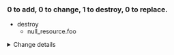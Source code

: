 ### 0 to add, 0 to change, 1 to destroy, 0 to replace.
- destroy
    - null_resource.foo
<details><summary>Change details</summary>

```diff
# null_resource.foo will be destroyed
@@ -1,4 +1 @@
-{
-  "id": "7047514762471223910",
-  "triggers": null
-}
+null
```

</details>
